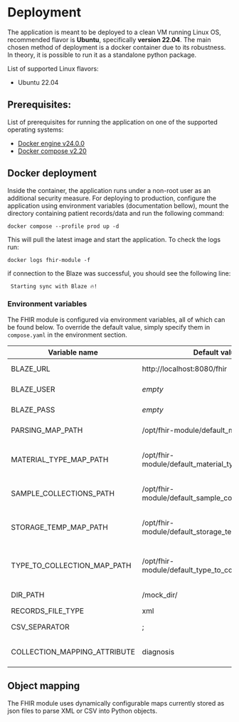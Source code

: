 # Deployment

The application is meant to be deployed to a clean VM running Linux OS,
recommended flavor is **Ubuntu**, specifically **version 22.04**.
The main chosen method of deployment is a docker container due to its robustness. In theory, it is possible to run
it as a standalone python package.

List of supported Linux flavors:

- Ubuntu 22.04

## Prerequisites:

List of prerequisites for running the application on one of the supported operating systems:

- [Docker engine v24.0.0](https://docs.docker.com/engine/release-notes/24.0/#2400)
- [Docker compose v2.20](https://docs.docker.com/compose/release-notes/#2200)

## Docker deployment

Inside the container, the application runs under a non-root user as an additional security measure.
For deploying to production,
configure the application using environment variables (documentation bellow),
mount the directory containing patient records/data and run the following command:

```shell
docker compose --profile prod up -d
```

This will pull the latest image and start the application. To check the logs run:

```shell
docker logs fhir-module -f
```

if connection to the Blaze was successful, you should see the following line:

` Starting sync with Blaze 🔥!`
### Environment variables

The FHIR module is configured via environment variables, all of which can be found below. To override the default value,
simply specify them in `compose.yaml` in the environment section.

| Variable name                | Default value                                         | Description                                                                                                                                                                 |
|------------------------------|-------------------------------------------------------|-----------------------------------------------------------------------------------------------------------------------------------------------------------------------------|
| BLAZE_URL                    | http://localhost:8080/fhir                            | Base url of the FHIR server for sync. No trailing slash.                                                                                                                    |
| BLAZE_USER                   | _empty_                                               | Basic auth username for accessing the blaze store via HTTP.                                                                                                                 |
| BLAZE_PASS                   | _empty_                                               | Basic auth password for accessing the blaze store via HTTP.                                                                                                                 |
| PARSING_MAP_PATH             | /opt/fhir-module/default_map.json                     | Path to a JSON file containing object parsing mappings. Example [here](../util/default_map.json).                                                                           |
| MATERIAL_TYPE_MAP_PATH       | /opt/fhir-module/default_material_type_map.json       | Path to a JSON file containing mappings between organizational and FHIR material types. Example [here](../util/default_material_type_map.json).                             |
| SAMPLE_COLLECTIONS_PATH      | /opt/fhir-module/default_sample_collection.json       | Path to a JSON file containing information about Sample collections. Example [here](../util/default_sample_collection.json).                                                |
| STORAGE_TEMP_MAP_PATH        | /opt/fhir-module/default_storage_temp_map.json        | Path to a JSON file containing mapping between organizational and FHIR storage temperature. Example [here](../default_storage_temp_map.json).                               |
| TYPE_TO_COLLECTION_MAP_PATH  | /opt/fhir-module/default_type_to_collection_map.json  | Path to a JSON file containig mapping of attribute (as specified by COLLECTION_MAPPING_ATTRIBUTE) to a collection.  Example [here](../default_type_to_collection_map.json). |
 | DIR_PATH                     | /mock_dir/                                            | Path to a folder containing file(s) with records.                                                                                                                           |
 | RECORDS_FILE_TYPE            | xml                                                   | Type of files containing the records.                                                                                                                                       |
 | CSV_SEPARATOR                | ;                                                     | Separator used inside csv file, if the records are in a csv format.                                                                                                         |
| COLLECTION_MAPPING_ATTRIBUTE | diagnosis                                             | Attribute by which the samples are mapped to a corresponding Collection                                                                                                     |
## Object mapping

The FHIR module uses dynamically configurable maps currently stored as json files
to parse XML or CSV into Python objects. 